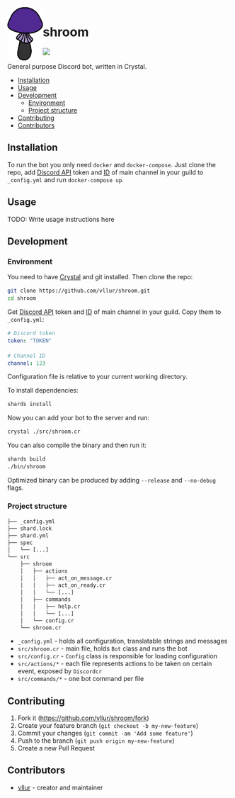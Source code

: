 <img align="left" height="120px" width="80px" src="/logo.svg">

<h1>shroom</h1>

<p>
<a href="https://github.com/crystal-lang/crystal"><img src="https://img.shields.io/badge/language-crystal-776791.svg"/></a>
</p>

General purpose Discord bot, written in Crystal.

<!-- TOC -->

- [Installation](#installation)
- [Usage](#usage)
- [Development](#development)
  - [Environment](#environment)
  - [Project structure](#project-structure)
- [Contributing](#contributing)
- [Contributors](#contributors)

<!-- /TOC -->

## Installation

To run the bot you only need `docker` and `docker-compose`. Just clone the repo, add [Discord API](https://discord.com/developers/applications) token and [ID](https://support.discord.com/hc/en-us/articles/206346498-Where-can-I-find-my-User-Server-Message-ID-) of main channel in your guild to `_config.yml` and run `docker-compose up`.

## Usage

TODO: Write usage instructions here

## Development

### Environment

You need to have [Crystal](https://github.com/crystal-lang/crystal) and git installed. Then clone the repo:

```sh
git clone https://github.com/vllur/shroom.git
cd shroom
```

Get [Discord API](https://discord.com/developers/applications) token and [ID](https://support.discord.com/hc/en-us/articles/206346498-Where-can-I-find-my-User-Server-Message-ID-) of main channel in your guild. Copy them to `_config.yml`:

```yaml
# Discord token
token: "TOKEN"

# Channel ID 
channel: 123
```

Configuration file is relative to your current working directory.

To install dependencies:

```sh
shards install
```

Now you can add your bot to the server and run:

```sh
crystal ./src/shroom.cr
```

You can also compile the binary and then run it:

```sh
shards build
./bin/shroom
```

Optimized binary can be produced by adding `--release` and `--no-debug` flags.

### Project structure

```
├── _config.yml
├── shard.lock
├── shard.yml
├── spec
│   └── [...]
└── src
    ├── shroom
    │   ├── actions
    │   │   ├── act_on_message.cr
    │   │   ├── act_on_ready.cr
    │   │   └── [...]
    │   ├── commands
    │   │   ├── help.cr
    │   │   └── [...]
    │   └── config.cr
    └── shroom.cr
```

- `_config.yml` - holds all configuration, translatable strings and messages
- `src/shroom.cr` - main file, holds `Bot` class and runs the bot
- `src/config.cr` -  `Config` class is responsible for loading configuration
- `src/actions/*` - each file represents actions to be taken on certain event, exposed by `Discordcr`
- `src/commands/*` - one bot command per file

## Contributing

1. Fork it (<https://github.com/vllur/shroom/fork>)
2. Create your feature branch (`git checkout -b my-new-feature`)
3. Commit your changes (`git commit -am 'Add some feature'`)
4. Push to the branch (`git push origin my-new-feature`)
5. Create a new Pull Request

## Contributors

- [vllur](https://github.com/vllur) - creator and maintainer
